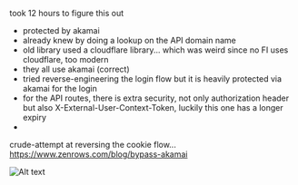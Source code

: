 took 12 hours to figure this out
- protected by akamai 
- already knew by doing a lookup on the API domain name
- old library used a cloudflare library... which was weird since no FI uses cloudflare, too modern
- they all use akamai (correct)
- tried reverse-engineering the login flow but it is heavily protected via akamai for the login
- for the API routes, there is extra security, not only authorization header but also X-External-User-Context-Token, luckily this one has a longer expiry
- 

crude-attempt at reversing the cookie flow... 
https://www.zenrows.com/blog/bypass-akamai

![Alt text](image-1.png)
